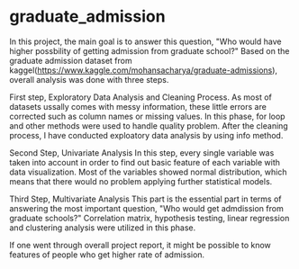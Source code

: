 # graduate_admission

In this project, the main goal is to answer this question, "Who would have higher possbility of getting admission from graduate school?" Based on the graduate admission dataset from kaggel(https://www.kaggle.com/mohansacharya/graduate-admissions), overall analysis was done with three steps. 

First step, Exploratory Data Analysis and Cleaning Process.
As most of datasets ussally comes with messy information, these little errors are corrected such as column names or missing values. In this phase, for loop and other methods were used to handle quality problem. After the cleaning process, I have conducted exploatory data analysis by using info method.

Second Step, Univariate Analysis
In this step, every single variable was taken into account in order to find out basic feature of each variable with data visualization. Most of the variables showed normal distribution, which means that there would no problem applying further statistical models.

Third Step, Multivariate Analysis
This part is the essential part in terms of answering the most important question, "Who would get admdission from graduate schools?" Correlation matrix, hypothesis testing, linear regression and clustering analysis were utilized in this phase. 

If one went through overall project report, it might be possible to know features of people who get higher rate of admission.
